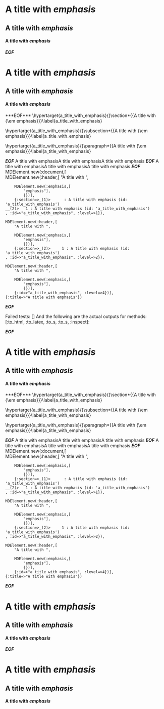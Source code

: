 A title with *emphasis*
=======================

A title with *emphasis*
-----------------------


#### A title with *emphasis* ####



***EOF***
<h1 id='a_title_with_emphasis'>A title with <em>emphasis</em
    ></h1
    ><h2 id='a_title_with_emphasis'>A title with <em>emphasis</em
    ></h2
    ><h4 id='a_title_with_emphasis'>A title with <em>emphasis</em
    ></h4
  >
***EOF***
\hypertarget{a_title_with_emphasis}{}\section*{{A title with {\em emphasis}}}\label{a_title_with_emphasis}

\hypertarget{a_title_with_emphasis}{}\subsection*{{A title with {\em emphasis}}}\label{a_title_with_emphasis}

\hypertarget{a_title_with_emphasis}{}\paragraph*{{A title with {\em emphasis}}}\label{a_title_with_emphasis}


***EOF***
A title with emphasisA title with emphasisA title with emphasis
***EOF***
A title with emphasisA title with emphasisA title with emphasis
***EOF***
MDElement.new(:document,[	
	MDElement.new(:header,[	
		"A title with ",
		
		MDElement.new(:emphasis,[	
			"emphasis"],
			{})],
		{:section=>_(1)>	  : A title with emphasis (id: 'a_title_with_emphasis')
	__(2)>	 1 : A title with emphasis (id: 'a_title_with_emphasis')
	, :id=>"a_title_with_emphasis", :level=>1}),
	
	MDElement.new(:header,[	
		"A title with ",
		
		MDElement.new(:emphasis,[	
			"emphasis"],
			{})],
		{:section=>_(2)>	 1 : A title with emphasis (id: 'a_title_with_emphasis')
	, :id=>"a_title_with_emphasis", :level=>2}),
	
	MDElement.new(:header,[	
		"A title with ",
		
		MDElement.new(:emphasis,[	
			"emphasis"],
			{})],
		{:id=>"a_title_with_emphasis", :level=>4})],
	{:title=>"A title with emphasis"})
***EOF***

Failed tests:   [] 
And the following are the actual outputs for methods:
   [:to_html, :to_latex, :to_s, :to_s, :inspect]:


***EOF***
<h1 id='a_title_with_emphasis'>A title with <em>emphasis</em
    ></h1
    ><h2 id='a_title_with_emphasis'>A title with <em>emphasis</em
    ></h2
    ><h4 id='a_title_with_emphasis'>A title with <em>emphasis</em
    ></h4
  >
***EOF***
\hypertarget{a_title_with_emphasis}{}\section*{{A title with {\em emphasis}}}\label{a_title_with_emphasis}

\hypertarget{a_title_with_emphasis}{}\subsection*{{A title with {\em emphasis}}}\label{a_title_with_emphasis}

\hypertarget{a_title_with_emphasis}{}\paragraph*{{A title with {\em emphasis}}}\label{a_title_with_emphasis}


***EOF***
A title with emphasisA title with emphasisA title with emphasis
***EOF***
A title with emphasisA title with emphasisA title with emphasis
***EOF***
MDElement.new(:document,[	
	MDElement.new(:header,[	
		"A title with ",
		
		MDElement.new(:emphasis,[	
			"emphasis"],
			{})],
		{:section=>_(1)>	  : A title with emphasis (id: 'a_title_with_emphasis')
	__(2)>	 1 : A title with emphasis (id: 'a_title_with_emphasis')
	, :id=>"a_title_with_emphasis", :level=>1}),
	
	MDElement.new(:header,[	
		"A title with ",
		
		MDElement.new(:emphasis,[	
			"emphasis"],
			{})],
		{:section=>_(2)>	 1 : A title with emphasis (id: 'a_title_with_emphasis')
	, :id=>"a_title_with_emphasis", :level=>2}),
	
	MDElement.new(:header,[	
		"A title with ",
		
		MDElement.new(:emphasis,[	
			"emphasis"],
			{})],
		{:id=>"a_title_with_emphasis", :level=>4})],
	{:title=>"A title with emphasis"})
***EOF***
<h1>A title with <em>emphasis</em></h1>

<h2>A title with <em>emphasis</em></h2>

<h4>A title with <em>emphasis</em></h4>

***EOF***
<h1>A title with <em>emphasis</em
    ></h1
    ><h2>A title with <em>emphasis</em
    ></h2
    ><h4>A title with <em>emphasis</em
    ></h4
  >